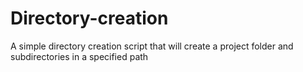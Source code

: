 # Directory-creation
A simple directory creation script that will create a project folder and subdirectories in a specified path 
